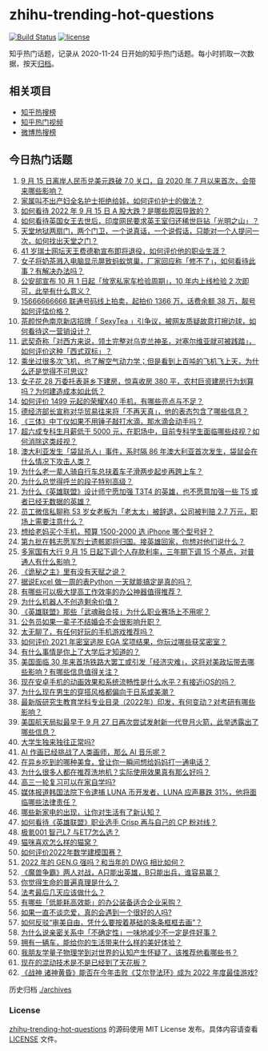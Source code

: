 # zhihu-trending-hot-questions

[![Build Status](https://github.com/justjavac/zhihu-trending-hot-questions/workflows/ci/badge.svg?branch=master)](https://github.com/justjavac/zhihu-trending-hot-questions/actions)
[![license](https://img.shields.io/github/license/justjavac/zhihu-trending-hot-questions)](https://github.com/justjavac/zhihu-trending-hot-questions/blob/master/LICENSE)

知乎热门话题，记录从 2020-11-24 日开始的知乎热门话题。每小时抓取一次数据，按天[归档](./archives)。

## 相关项目

- [知乎热搜榜](https://github.com/justjavac/zhihu-trending-top-search)
- [知乎热门视频](https://github.com/justjavac/zhihu-trending-hot-video)
- [微博热搜榜](https://github.com/justjavac/weibo-trending-hot-search)

## 今日热门话题

<!-- BEGIN -->
<!-- 最后更新时间 Fri Sep 16 2022 01:15:33 GMT+0800 (China Standard Time) -->

1. [9 月 15 日离岸人民币兑美元跌破 7.0 关口，自 2020 年 7 月以来首次，会带来哪些影响？](https://www.zhihu.com/question/553779204)
1. [家属叫不出产妇全名护士拒绝给娃，如何评价护士的做法？](https://www.zhihu.com/question/553537586)
1. [如何看待 2022 年 9 月 15 日 A 股大跌？是哪些原因导致的？](https://www.zhihu.com/question/553675138)
1. [如何看待英国女王去世后，印度网民要求英王室归还稀世巨钻「光明之山」？](https://www.zhihu.com/question/553550519)
1. [天堂地狱两扇门，两个门卫，一个说真话，一个说假话，只能对一个人提问一次，如何找出天堂之门？](https://www.zhihu.com/question/22033829)
1. [41 岁瑞士网坛天王费德勒宣布即将退役，如何评价他的职业生涯？](https://www.zhihu.com/question/553796838)
1. [女子将奶茶溅入电脑显示屏致蚂蚁筑巢，厂家回应称「修不了」，如何看待此事？有解决办法吗？](https://www.zhihu.com/question/553639563)
1. [公安部宣布 10 月 1 日起「放宽私家车检验周期」，10 年内上线检验 2 次即可，此举有什么意义？](https://www.zhihu.com/question/553680456)
1. [15666666666 联通号码线上拍卖，起拍价 1366 万，话费余额 38 万，靓号如何评估价格？](https://www.zhihu.com/question/553388699)
1. [茶颜悦色南京新店招牌「 SexyTea 」引争议，被网友质疑故意打擦边球，如何看待这一营销设计？](https://www.zhihu.com/question/553619895)
1. [武契奇称「对西方来说，领土完整对乌克兰神圣，对塞尔维亚就可被践踏」，如何评价这种「西式双标」？](https://www.zhihu.com/question/553542141)
1. [乘坐过很多次飞机，也了解空气动力学；但是看到上百吨的飞机飞上天，为什么还是觉得不可思议?](https://www.zhihu.com/question/552604807)
1. [女子花 28 万委托表哥乡下建房，惊喜收房 380 平，农村巨资建房行为划算吗？为何建造成本如此低？](https://www.zhihu.com/question/553489018)
1. [如何评价 1499 元起的荣耀X40 手机，有哪些亮点与不足？](https://www.zhihu.com/question/553789552)
1. [德经济部长宣称对华贸易往来将「不再天真」，他的表态包含了哪些信息？](https://www.zhihu.com/question/553757215)
1. [《三体》中丁仪如果不用锤子敲打水滴，那水滴会动手吗？](https://www.zhihu.com/question/540648831)
1. [超六成专科生月薪低于 5000 元，在职场中，目前专科学生面临哪些歧视？如何消除这类歧视？](https://www.zhihu.com/question/553665885)
1. [澳大利亚发生「袋鼠杀人」事件，系时隔 86 年澳大利亚首次发生，袋鼠会在什么情况下攻击人类？](https://www.zhihu.com/question/553408865)
1. [为什么老一辈人骑自行车总扶着车子滑两步起步再跨上车？](https://www.zhihu.com/question/59332686)
1. [为什么总觉得呼兰的段子特别高级？](https://www.zhihu.com/question/449875317)
1. [为什么《英雄联盟》设计师宁愿加强 T3T4 的英雄，也不愿意加强一些 T5 或者已经无数据的英雄？](https://www.zhihu.com/question/549371611)
1. [员工微信私聊称 53 岁女老板为「老太太」被辞退，公司被判赔 2.7 万元，职场上需要注意什么？](https://www.zhihu.com/question/552693056)
1. [想给老妈买个手机，预算 1500-2000 选 iPhone 哪个型号好？](https://www.zhihu.com/question/537691314)
1. [第九批在韩志愿军烈士遗骸即将归国。接英雄回家，你想对他们说什么？](https://www.zhihu.com/question/553294497)
1. [多家国有大行 9 月 15 日起下调个人存款利率，三年期下调 15 个基点，对普通人有什么影响？](https://www.zhihu.com/question/553620573)
1. [《诡秘之主》里有没有天赋之说？](https://www.zhihu.com/question/542263091)
1. [据说Excel 做一周的表Python 一天就能搞定是真的吗？](https://www.zhihu.com/question/551191973)
1. [有哪些可以极大提高工作效率的办公神器值得推荐？](https://www.zhihu.com/question/450956765)
1. [为什么机器人不创造剩余价值？](https://www.zhihu.com/question/63170873)
1. [《英雄联盟》那些「武魂融合技」为什么职业赛场上不用呢？](https://www.zhihu.com/question/551545561)
1. [公务员如果一辈子不结婚会不会很影响升职？](https://www.zhihu.com/question/446483722)
1. [太无聊了，有任何好玩的手机游戏推荐吗？](https://www.zhihu.com/question/381717276)
1. [如何评价 2021 年密室逃脱 EGA 奖项结果，你玩过哪些获奖密室？](https://www.zhihu.com/question/553372517)
1. [有什么事情是你上了大学后才知道的？](https://www.zhihu.com/question/355322953)
1. [美国面临 30 年来首场铁路大罢工或引发「经济灾难」，这将对美政坛带去哪些影响？有哪些信息值得关注？](https://www.zhihu.com/question/553566014)
1. [现在安卓手机的动画效果和系统流畅性是什么水平？有接近iOS的吗？](https://www.zhihu.com/question/553678124)
1. [为什么现在男生的穿搭风格都偏向于日系或美潮？](https://www.zhihu.com/question/546476954)
1. [最新版研究生教育学科专业目录（2022年）印发，有何变动？对考研有哪些影响？](https://www.zhihu.com/question/553563944)
1. [美国航天局拟最早于 9 月 27 日再次尝试发射新一代登月火箭，此举透露出了哪些信息？](https://www.zhihu.com/question/553346702)
1. [大学生独来独往正常吗?](https://www.zhihu.com/question/553614500)
1. [AI 作画已经挑战了人类画师，那么 AI 音乐呢？](https://www.zhihu.com/question/553518618)
1. [在异乡吃到的哪种美食，曾让你一瞬间想给妈妈打一通电话？](https://www.zhihu.com/question/553402485)
1. [为什么很多人都在推荐洗地机？实际使用效果真有那么好吗？](https://www.zhihu.com/question/495846488)
1. [高三一轮复习可以在家自学吗?](https://www.zhihu.com/question/553096080)
1. [媒体报道韩国法院下令逮捕 LUNA 币开发者，LUNA 应声暴跌 31%，他将面临哪些法律责任？](https://www.zhihu.com/question/553598959)
1. [哪些新家电的出现，让你对生活有了新认知？](https://www.zhihu.com/question/553778194)
1. [如何看待《英雄联盟》职业选手 Crisp 再与自己的 CP 粉对线？](https://www.zhihu.com/question/552888045)
1. [极氪001 智己L7 与ET7怎么选？](https://www.zhihu.com/question/543467614)
1. [猫咪喜欢怎么样的猫窝？](https://www.zhihu.com/question/68774577)
1. [如何评价2022年数学建模国赛？](https://www.zhihu.com/question/527126438)
1. [2022 年的 GEN.G 强吗？和当年的 DWG 相比如何？](https://www.zhihu.com/question/552015781)
1. [《魔兽争霸》两人对战，A只能出英雄，B只能出兵，谁容易赢？](https://www.zhihu.com/question/553585485)
1. [你觉得生命的普遍真理是什么？](https://www.zhihu.com/question/462023031)
1. [法考最后几天应该做什么？](https://www.zhihu.com/question/553242412)
1. [有哪些「低能耗高效能」的办公装备适合企业采购？](https://www.zhihu.com/question/553595235)
1. [如果一直不谈恋爱，真的会遇到一个很好的人吗?](https://www.zhihu.com/question/519183038)
1. [如何反驳“审美自由，凭什么要按着基础的条条框框去画”？](https://www.zhihu.com/question/541522710)
1. [为什么说亲密关系中「不确定性」一味地减少不一定是件好事？](https://www.zhihu.com/question/550728669)
1. [拥有一辆车，能给你的生活带来什么样的美好体验？](https://www.zhihu.com/question/552538031)
1. [我朋友学量子物理学到对世界的认知产生怀疑了，该推荐他看哪些书？](https://www.zhihu.com/question/553560943)
1. [现在的混动技术是不是已经到了天花板？](https://www.zhihu.com/question/553374929)
1. [《战神 诸神黄昏》能否在今年击败《艾尔登法环》成为 2022 年度最佳游戏?](https://www.zhihu.com/question/541980904)

<!-- END -->

历史归档 [./archives](./archives)

### License

[zhihu-trending-hot-questions](https://github.com/justjavac/zhihu-trending-hot-questions)
的源码使用 MIT License 发布。具体内容请查看 [LICENSE](./LICENSE) 文件。
